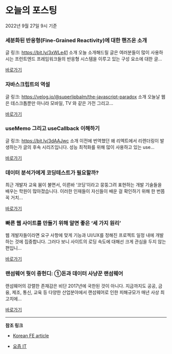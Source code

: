 # 오늘의 포스팅 
2022년 9월 27일 9시 기준 

###  세분화된 반응형(Fine-Grained Reactivity)에 대한 핸즈온 소개 

 글 링크: https://bit.ly/3xWLe41 소개 오늘 소개해드릴 글은 여러분들이 많이 사용하시는 프런트엔드 프레임워크들의 반응형 시스템을 이루고 있는 구성 요소에 대한 글... 

 [바로가기](https://kofearticle.substack.com/p/korean-fe-article-fine-grained-reactivity) 

###  자바스크립트의 역설 

 글 링크: https://velog.io/@superlipbalm/the-javascript-paradox 소개 오늘날 웹은 데스크톱뿐만 아니라 모바일, TV 와 같은 가전 그리고... 

 [바로가기](https://kofearticle.substack.com/p/korean-fe-article-f07) 

###  useMemo 그리고 useCallback 이해하기 

 글 링크: https://bit.ly/3dAAJwc 소개 이전에 번역했던 왜 리엑트에서 리렌더링이 발생하는가 글의 후속 시리즈입니다. 성능 최적화를 위해 많이 사용하고 있는 use... 

 [바로가기](https://kofearticle.substack.com/p/korean-fe-article-usememo-usecallback) 

### 데이터 분석가에게 코딩테스트가 필요할까? 

 최근 개발자 교육 붐이 불면서, 이른바 ‘코딩’이라고 뭉뚱그려 표현하는 개발 기술들을 배우는 학원이 많아졌습니다. 이러한 인재들이 자신들이 배운 걸 확인하기 위해 한 번쯤 꼭 거치... 

 [바로가기](https://yozm.wishket.com/magazine/detail/1708/) 

### 빠른 웹 사이트를 만들기 위해 알면 좋은 ‘세 가지 원리’ 

 웹 개발자들이라면 요구 사항에 맞게 기능과 UI/UX를 정해진 프로젝트 일정 내에 개발하는 것에 집중합니다. 그러다 보니 사이트의 로딩 속도에 대해선 크게 관심을 두지 않는 편입니... 

 [바로가기](https://yozm.wishket.com/magazine/detail/1705/) 

### 랜섬웨어 뭣이 중헌디: ①돈과 데이터 사냥꾼 랜섬웨어 

 랜섬웨어의 강렬한 존재감은 비단 2017년에 국한된 것이 아니다. 지금까지도 공공, 금융, 제조, 통신, 교육 등 다양한 산업분야에서 랜섬웨어로 인한 피해규모가 매년 사상 최고치에... 

 [바로가기](https://yozm.wishket.com/magazine/detail/1704/) 

---

**참조 링크**

- [Korean FE article](https://kofearticle.substack.com) 

- [요즘 IT](https://yozm.wishket.com/magazine) 

